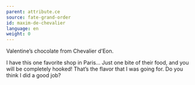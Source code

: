 ```yaml
---
parent: attribute.ce
source: fate-grand-order
id: maxim-de-chevalier
language: en
weight: 0
---
```


Valentine’s chocolate from Chevalier d’Eon.

I have this one favorite shop in Paris…
Just one bite of their food, and you will be completely hooked!
That’s the flavor that I was going for.
Do you think I did a good job?
